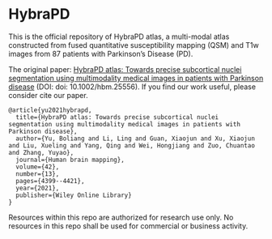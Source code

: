 # HybraPD
This is the official repository of HybraPD atlas, a multi-modal atlas constructed from fused quantitative susceptibility mapping (QSM) and T1w images from 87 patients with Parkinson’s Disease (PD). 

The original paper: [HybraPD atlas: Towards precise subcortical nuclei segmentation using multimodality medical images in patients with Parkinson disease](https://pubmed.ncbi.nlm.nih.gov/34101297/) (DOI: doi: 10.1002/hbm.25556). If you find our work useful, please consider cite our paper. 
```
@article{yu2021hybrapd,
  title={HybraPD atlas: Towards precise subcortical nuclei segmentation using multimodality medical images in patients with Parkinson disease},
  author={Yu, Boliang and Li, Ling and Guan, Xiaojun and Xu, Xiaojun and Liu, Xueling and Yang, Qing and Wei, Hongjiang and Zuo, Chuantao and Zhang, Yuyao},
  journal={Human brain mapping},
  volume={42},
  number={13},
  pages={4399--4421},
  year={2021},
  publisher={Wiley Online Library}
}
```

Resources within this repo are authorized for research use only. No resources in this repo shall be used for commercial or business activity.
